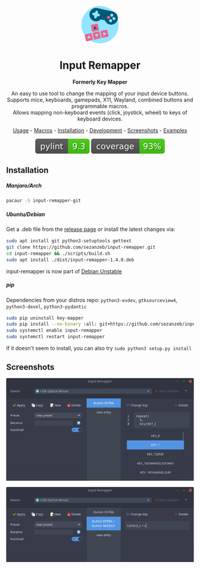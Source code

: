 <p align="center"><img src="data/input-remapper.svg" width=100/></p>

<h1 align="center">Input Remapper</h1>

<p align="center"><b>Formerly Key Mapper</b></p>

<p align="center">
  An easy to use tool to change the mapping of your input device buttons.<br/>
  Supports mice, keyboards, gamepads, X11, Wayland, combined buttons and programmable macros.<br/>
  Allows mapping non-keyboard events (click, joystick, wheel) to keys of keyboard devices.
</p>

<p align="center"><a href="readme/usage.md">Usage</a> - <a href="readme/macros.md">Macros</a> - <a href="#installation">Installation</a> - <a href="readme/development.md">Development</a> - <a href="#screenshots">Screenshots</a> - <a href="readme/examples.md">Examples</a></p>

<p align="center"><img src="readme/pylint.svg"/> <img src="readme/coverage.svg"/></p>

## Installation

##### Manjaro/Arch

```bash
pacaur -S input-remapper-git
```

##### Ubuntu/Debian

Get a .deb file from the [release page](https://github.com/sezanzeb/input-remapper/releases)
or install the latest changes via:

```bash
sudo apt install git python3-setuptools gettext
git clone https://github.com/sezanzeb/input-remapper.git
cd input-remapper && ./scripts/build.sh
sudo apt install ./dist/input-remapper-1.4.0.deb
```

input-remapper is now part of [Debian Unstable](https://packages.debian.org/sid/key-mapper)

##### pip

Dependencies from your distros repo: `python3-evdev`, `gtksourceview4`, `python3-devel`, `python3-pydantic`

```bash
sudo pip uninstall key-mapper
sudo pip install --no-binary :all: git+https://github.com/sezanzeb/input-remapper.git
sudo systemctl enable input-remapper
sudo systemctl restart input-remapper
```

If it doesn't seem to install, you can also try `sudo python3 setup.py install`

## Screenshots

<p align="center">
  <img src="readme/screenshot.png"/>
</p>

<p align="center">
  <img src="readme/screenshot_2.png"/>
</p>
